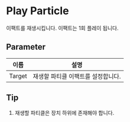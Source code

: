# Play Particle

이팩트를 재생시킵니다. 이팩트는 1회 플레이 됩니다.

## Parameter

| **이름** | **설명** |
|--------|--------|
| Target |   재생할 파티클 이팩트를 설정합니다.     |



## Tip

1. 재생할 파티클은 장치 하위에 존재해야 합니다.